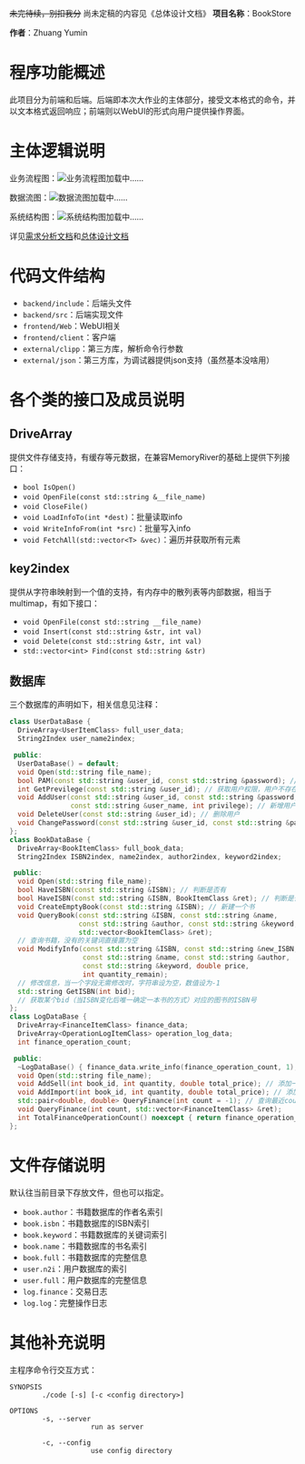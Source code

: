 ~~未完待续，别扣我分~~
尚未定稿的内容见《总体设计文档》
**项目名称**：BookStore

**作者**：Zhuang Yumin

# 程序功能概述
此项目分为前端和后端。后端即本次大作业的主体部分，接受文本格式的命令，并以文本格式返回响应；前端则以WebUI的形式向用户提供操作界面。
# 主体逻辑说明
业务流程图：![业务流程图加载中……](https://cloud.zymsite.ink/f/XauW/%E4%B8%9A%E5%8A%A1%E6%B5%81%E7%A8%8B%E5%9B%BE.png)

数据流图：![数据流图加载中……](https://cloud.zymsite.ink/f/qxfn/%E6%95%B0%E6%8D%AE%E6%B5%81%E5%9B%BE.png)

系统结构图：![系统结构图加载中……](https://cloud.zymsite.ink/f/dVFB/%E7%B3%BB%E7%BB%9F%E7%BB%93%E6%9E%84%E5%9B%BE.png)

详见[需求分析文档](需求分析文档.md)和[总体设计文档](总体设计文档.md)
# 代码文件结构
- `backend/include`：后端头文件
- `backend/src`：后端实现文件
- `frontend/Web`：WebUI相关
- `frontend/client`：客户端
- `external/clipp`：第三方库，解析命令行参数
- `external/json`：第三方库，为调试器提供json支持（虽然基本没啥用）

# 各个类的接口及成员说明
## DriveArray
提供文件存储支持，有缓存等元数据，在兼容MemoryRiver的基础上提供下列接口：
- `bool IsOpen()`
- `void OpenFile(const std::string &__file_name)`
- `void CloseFile()`
- `void LoadInfoTo(int *dest)`：批量读取info
- `void WriteInfoFrom(int *src)`：批量写入info
- `void FetchAll(std::vector<T> &vec)`：遍历并获取所有元素

## key2index
提供从字符串映射到一个值的支持，有内存中的散列表等内部数据，相当于multimap，有如下接口：
- `void OpenFile(const std::string __file_name)`
- `void Insert(const std::string &str, int val)`
- `void Delete(const std::string &str, int val)`
- `std::vector<int> Find(const std::string &str)`

## 数据库
三个数据库的声明如下，相关信息见注释：
```cpp
class UserDataBase {
  DriveArray<UserItemClass> full_user_data;
  String2Index user_name2index;

 public:
  UserDataBase() = default;
  void Open(std::string file_name);
  bool PAM(const std::string &user_id, const std::string &password); // 登陆验证
  int GetPrevilege(const std::string &user_id); // 获取用户权限，用户不存在时返回-1
  void AddUser(const std::string &user_id, const std::string &password,
               const std::string &user_name, int privilege); // 新增用户
  void DeleteUser(const std::string &user_id); // 删除用户
  void ChangePassword(const std::string &user_id, const std::string &password); // 修改密码
};
class BookDataBase {
  DriveArray<BookItemClass> full_book_data;
  String2Index ISBN2index, name2index, author2index, keyword2index;

 public:
  void Open(std::string file_name);
  bool HaveISBN(const std::string &ISBN); // 判断是否有
  bool HaveISBN(const std::string &ISBN, BookItemClass &ret); // 判断是否有并且获取内容
  void CreateEmptyBook(const std::string &ISBN); // 新建一个书
  void QueryBook(const std::string &ISBN, const std::string &name,
                 const std::string &author, const std::string &keyword,
                 std::vector<BookItemClass> &ret);
  // 查询书籍，没有的关键词直接置为空
  void ModifyInfo(const std::string &ISBN, const std::string &new_ISBN,
                  const std::string &name, const std::string &author,
                  const std::string &keyword, double price,
                  int quantity_remain);
  // 修改信息，当一个字段无需修改时，字符串设为空，数值设为-1
  std::string GetISBN(int bid);
  // 获取某个bid（当ISBN变化后唯一确定一本书的方式）对应的图书的ISBN号
};
class LogDataBase {
  DriveArray<FinanceItemClass> finance_data;
  DriveArray<OperationLogItemClass> operation_log_data;
  int finance_operation_count;

 public:
  ~LogDataBase() { finance_data.write_info(finance_operation_count, 1); }
  void Open(std::string file_name);
  void AddSell(int book_id, int quantity, double total_price); // 添加一笔销售记录
  void AddImport(int book_id, int quantity, double total_price); // 添加一笔进货记录
  std::pair<double, double> QueryFinance(int count = -1); // 查询最近count次交易的资金流动概要
  void QueryFinance(int count, std::vector<FinanceItemClass> &ret);
  int TotalFinanceOperationCount() noexcept { return finance_operation_count; } // 查询总交易笔数
};
```

# 文件存储说明
默认往当前目录下存放文件，但也可以指定。    
- `book.author`：书籍数据库的作者名索引
- `book.isbn`：书籍数据库的ISBN索引
- `book.keyword`：书籍数据库的关键词索引
- `book.name`：书籍数据库的书名索引
- `book.full`：书籍数据库的完整信息
- `user.n2i`：用户数据库的索引
- `user.full`：用户数据库的完整信息
- `log.finance`：交易日志
- `log.log`：完整操作日志

# 其他补充说明
主程序命令行交互方式：
```
SYNOPSIS
        ./code [-s] [-c <config directory>]

OPTIONS
        -s, --server
                    run as server

        -c, --config
                    use config directory
```